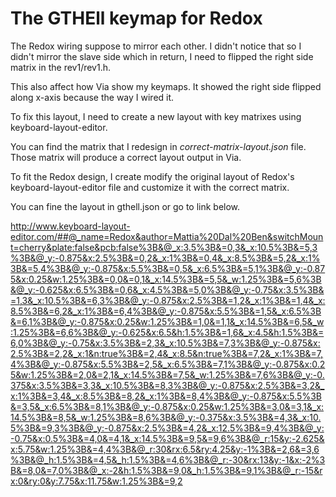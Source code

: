 # The GTHEll keymap for Redox
  
The Redox wiring suppose to mirror each other. I didn't notice that so I didn't mirror the slave side which in return, I need to flipped the right side matrix in the rev1/rev1.h.
 
This also affect how Via show my keymaps. It showed the right side flipped along x-axis because the way I wired it. 

To fix this layout, I need to create a new layout with key matrixes using keyboard-layout-editor. 

You can find the matrix that I redesign in *correct-matrix-layout.json* file. Those matrix will produce a correct layout output in Via.

To fit the Redox design, I create modify the original layout of Redox's keyboard-layout-editor file and customize it with the correct matrix.

You can fine the layout in gthell.json or go to link below.




http://www.keyboard-layout-editor.com/##@_name=Redox&author=Mattia%20Dal%20Ben&switchMount=cherry&plate:false&pcb:false%3B&@_x:3.5%3B&=0,3&_x:10.5%3B&=5,3%3B&@_y:-0.875&x:2.5%3B&=0,2&_x:1%3B&=0,4&_x:8.5%3B&=5,2&_x:1%3B&=5,4%3B&@_y:-0.875&x:5.5%3B&=0,5&_x:6.5%3B&=5,1%3B&@_y:-0.875&x:0.25&w:1.25%3B&=0,0&=0,1&_x:14.5%3B&=5,5&_w:1.25%3B&=5,6%3B&@_y:-0.625&x:6.5%3B&=0,6&_x:4.5%3B&=5,0%3B&@_y:-0.75&x:3.5%3B&=1,3&_x:10.5%3B&=6,3%3B&@_y:-0.875&x:2.5%3B&=1,2&_x:1%3B&=1,4&_x:8.5%3B&=6,2&_x:1%3B&=6,4%3B&@_y:-0.875&x:5.5%3B&=1,5&_x:6.5%3B&=6,1%3B&@_y:-0.875&x:0.25&w:1.25%3B&=1,0&=1,1&_x:14.5%3B&=6,5&_w:1.25%3B&=6,6%3B&@_y:-0.625&x:6.5&h:1.5%3B&=1,6&_x:4.5&h:1.5%3B&=6,0%3B&@_y:-0.75&x:3.5%3B&=2,3&_x:10.5%3B&=7,3%3B&@_y:-0.875&x:2.5%3B&=2,2&_x:1&n:true%3B&=2,4&_x:8.5&n:true%3B&=7,2&_x:1%3B&=7,4%3B&@_y:-0.875&x:5.5%3B&=2,5&_x:6.5%3B&=7,1%3B&@_y:-0.875&x:0.25&w:1.25%3B&=2,0&=2,1&_x:14.5%3B&=7,5&_w:1.25%3B&=7,6%3B&@_y:-0.375&x:3.5%3B&=3,3&_x:10.5%3B&=8,3%3B&@_y:-0.875&x:2.5%3B&=3,2&_x:1%3B&=3,4&_x:8.5%3B&=8,2&_x:1%3B&=8,4%3B&@_y:-0.875&x:5.5%3B&=3,5&_x:6.5%3B&=8,1%3B&@_y:-0.875&x:0.25&w:1.25%3B&=3,0&=3,1&_x:14.5%3B&=8,5&_w:1.25%3B&=8,6%3B&@_y:-0.375&x:3.5%3B&=4,3&_x:10.5%3B&=9,3%3B&@_y:-0.875&x:2.5%3B&=4,2&_x:12.5%3B&=9,4%3B&@_y:-0.75&x:0.5%3B&=4,0&=4,1&_x:14.5%3B&=9,5&=9,6%3B&@_r:15&y:-2.625&x:5.75&w:1.25%3B&=4,4%3B&@_r:30&rx:6.5&ry:4.25&y:-1%3B&=2,6&=3,6%3B&@_h:1.5%3B&=4,5&_h:1.5%3B&=4,6%3B&@_r:-30&rx:13&y:-1&x:-2%3B&=8,0&=7,0%3B&@_x:-2&h:1.5%3B&=9,0&_h:1.5%3B&=9,1%3B&@_r:-15&rx:0&ry:0&y:7.75&x:11.75&w:1.25%3B&=9,2
